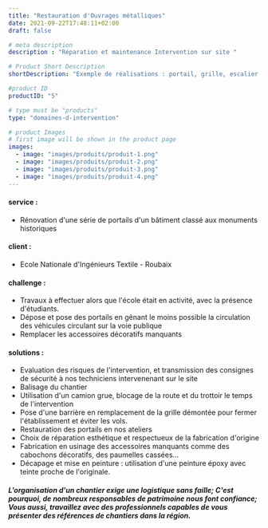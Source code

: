 ```yaml
---
title: "Restauration d'Ouvrages métalliques"
date: 2021-09-22T17:48:11+02:00
draft: false

# meta description
description : "Réparation et maintenance Intervention sur site "

# Product Short Description
shortDescription: "Exemple de réalisations : portail, grille, escalier, porte, garde-corps, barrière, décoration, garde corps, main courante, portillon, porte"

#product ID
productID: "5"

# type must be "products"
type: "domaines-d-intervention"

# product Images
# first image will be shown in the product page
images:
  - image: "images/produits/produit-1.png"
  - image: "images/produits/produit-2.png"
  - image: "images/produits/produit-3.png"
  - image: "images/produits/produit-4.png"
---
```


#### service :
* Rénovation d'une série de portails d'un bâtiment classé aux monuments historiques
#### client : 
* Ecole Nationale d'Ingénieurs Textile - Roubaix
#### challenge :
* Travaux à effectuer alors que l'école était en activité, avec la présence d'étudiants.
* Dépose et pose des portails en gênant le moins possible la circulation des véhicules circulant sur la voie publique
* Remplacer les accessoires décoratifs manquants  
#### solutions :
* Evaluation des risques de l'intervention, et transmission des consignes de sécurité à nos techniciens intervenenant sur le site
* Balisage du chantier
* Utilisation d'un camion grue, blocage de la route et du trottoir le temps de l'intervention
* Pose d'une barrière en remplacement de la grille démontée pour fermer l'établissement et éviter les vols.
* Restauration des portails en nos ateliers 
* Choix de réparation esthétique et respectueux de la fabrication d'origine
* Fabrication en usinage des accessoires manquants comme des cabochons décoratifs, des paumelles cassées... 
* Décapage et mise en peinture : utilisation d'une peinture époxy avec teinte proche de l'originale.


##### L'organisation d'un chantier exige une logistique sans faille; C'est pourquoi, de nombreux responsables de patrimoine nous font confiance; Vous aussi, travaillez avec des professionnels capables de vous présenter des références de chantiers dans la région.
